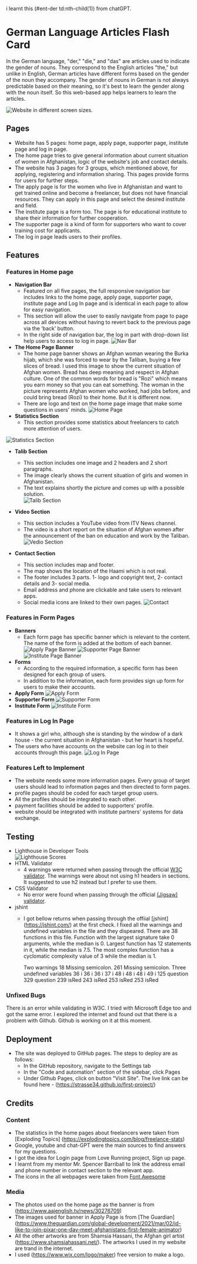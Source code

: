 i learnt this (#ent-der td:nth-child(1)) from chatGPT.

# German Language Articles Flash Card
In the German language, "der," "die," and "das" are articles used to indicate the gender of nouns. They correspond to the English articles "the," but unlike in English, German articles have different forms based on the gender of the noun they accompany. The gender of nouns in German is not always predictable based on their meaning, so it's best to learn the gender along with the noun itself. So this web-based app helps learners to learn the articles.      

![Website in different screen sizes.](https://github.com/strasse34/first-project/blob/main/assets/images/screenshots/screenshot-responsive.png)


## Pages
- Website has 5 pages: home page, apply page, supporter page, institute page and log in page.
- The home page tries to give general information about current situation of women in Afghanistan, logic of the website's job and contact details.
- The website has 3 pages for 3 groups, which mentioned above, for applying, registering and information sharing. This pages provide forms for users for further steps.
- The apply page is for the women who live in Afghanistan and want to get trained online and become a freelancer, but does not have financial resources. They can apply in this page and select the desired institute and field.
- The institute page is a form too. The page is for educational institute to share their information for further cooperation.
- The supporter page is a kind of form for supporters who want to cover training cost for applicants. 
- The log in page leads users to their profiles.
## Features
### Features in Home page
- __Navigation Bar__
  - Featured on all five pages, the full responsive navigation bar includes links to the home page, apply page, supporter page, institute page and Log In page and is identical in each page to allow for easy navigation.
  - This section will allow the user to easily navigate from page to page across all devices without having to revert back to the previous page via the ‘back’ button. 
  - In the right side of navigation bar, the log in part with drop-down list help users to access to log in page. 
![Nav Bar](https://github.com/strasse34/first-project/blob/main/assets/images/screenshots/navbar.png)
- __The Home Page Banner__
  - The home page banner shows an Afghan woman wearing the Burka hijab, which she was forced to wear by the Taliban, buying a few slices of bread. I used this image to show the current situation of Afghan women. Bread has deep meaning and respect in Afghan culture. One of the common words for bread is "Rozi" which means you earn money so that you can eat something. The woman in the picture represents Afghan women who worked, had jobs before, and could bring bread (Rozi) to their home. But it is different now.  
  - There are logo and text on the home page image that make some questions in users' minds. 
![Home Page](https://github.com/strasse34/first-project/blob/main/assets/images/screenshots/homepage-img.png)
- __Statistics Section__
  - This section provides some statistics about freelancers to catch more attention of users. 
  
![Statistics Section](https://github.com/strasse34/first-project/blob/main/assets/images/screenshots/statistics-section.png)
- __Talib Section__
  - This section includes one image and 2 headers and 2 short paragraphs. 
  - The image clearly shows the current situation of girls and women in Afghanistan.  
  - The text explains shortly the picture and comes up with a possible solution.  
![Talib Section](https://github.com/strasse34/first-project/blob/main/assets/images/screenshots/talib-section.png)
- __Video Section__
  - This section includes a YouTube video from ITV News channel. 
  - The video is a short report on the situation of Afghan women after the announcement of the ban on education and work by the Taliban.   
![Vedio Section](https://github.com/strasse34/first-project/blob/main/assets/images/screenshots/video.png)

- __Contact Section__ 
  - This section includes map and footer.  
  - The map shows the location of the Haami which is not real.
  - The footer includes 3 parts. 1- logo and copyright text, 2- contact details and 3- social media.
  - Email address and phone are clickable and take users to relevant apps.
  - Social media icons are linked to their own pages. 
![Contact](https://github.com/strasse34/first-project/blob/main/assets/images/screenshots/contact-section.png)
### Features in Form Pages
- __Banners__
  - Each form page has specific banner which is relevant to the content. The name of the form is added at the bottom of each banner.   
![Apply Page Banner](https://github.com/strasse34/first-project/blob/main/assets/images/screenshots/apply-banner.png)
![Supporter Page Banner](https://github.com/strasse34/first-project/blob/main/assets/images/screenshots/supporter-banner.png)
![Institute Page Banner](https://github.com/strasse34/first-project/blob/main/assets/images/screenshots/institute-banner.png)
- __Forms__
  - According to the required information, a specific form has been designed for each group of users.
  - In addition to the information, each form provides sign up form for users to make their accounts. 
- __Apply Form__
![Apply Form](https://github.com/strasse34/first-project/blob/main/assets/images/screenshots/apply-form.png)
- __Supporter Form__
![Supporter Form](https://github.com/strasse34/first-project/blob/main/assets/images/screenshots/supporter-form.png)
- __Institute Form__
![Institute Form](https://github.com/strasse34/first-project/blob/main/assets/images/screenshots/institute-form.png)
### Features in Log In Page
  - It shows a girl who, although she is standing by the window of a dark house - the current situation in Afghanistan - but her heart is hopeful.
  - The users who have accounts on the website can log in to their accounts through this page.
![Log In Page](https://github.com/strasse34/first-project/blob/main/assets/images/screenshots/login-page.png) 
### Features Left to Implement
- The website needs some more information pages. Every group of target users should lead to information pages and then directed to form pages. 
- profile pages should be coded for each target group users. 
- All the profiles should be integrated to each other.
- payment facilities should be added to supporters' profile.
- website should be integrated with institute partners' systems for data exchange.  
## Testing 

- Lighthouse in Developer Tools <br>
![Lighthouse Scores](https://github.com/strasse34/first-project/blob/main/assets/images/screenshots/lighthouse.png) 
- HTML Validator
  - 4 warnings were returned when passing through the official [W3C validator](https://validator.w3.org/nu/?doc=https%3A%2F%2Fcode-institute-org.github.io%2Flove-maths%2F#textarea). The warnings were about not using h1 headers in sections. It suggested to use h2 instead but I prefer to use them. 
- CSS Validator
  - No error were found when passing through the official [(Jigsaw) validator](https://jigsaw.w3.org/css-validator/validator).
- jshint
  - I got bellow returns when passing through the offiial [jshint] (https://jshint.com/) at the first check. I fixed all the warnings and undefined variables in the file and they dispeared.
    There are 38 functions in this file.
    Function with the largest signature take 0 arguments, while the median is 0.
    Largest function has 12 statements in it, while the median is 7.5.
    The most complex function has a cyclomatic complexity value of 3 while the median is 1.

    Two warnings
        18	Missing semicolon.
        261	Missing semicolon.
    Three undefined variables
        36	i
        36	i
        36	i
        37	i
        48	i
        48	i
        48	i
        49	i
        125	question
        329	question
        239	isRed
        243	isRed
        253	isRed
        253	isRed
     
### Unfixed Bugs
There is an error while validating in W3C. I tried with Microsoft Edge too and got the same error. I explored the internet and found out that there is a problem with Github. Github is working on it at this moment.  
## Deployment
- The site was deployed to GitHub pages. The steps to deploy are as follows: 
  - In the GitHub repository, navigate to the Settings tab 
  - In the "Code and automation" section of the sidebar, click Pages
  - Under Github Pages, click on button "Visit Site".
The live link can be found here - (https://strasse34.github.io/first-project/)
## Credits 
### Content 
- The statistics in the home pages about freelancers were taken from [Exploding Topics] (https://explodingtopics.com/blog/freelance-stats)
- Google, youtube and chat-GPT were the main sources to find answers for my questions.
- I got the idea for Login page from Love Running project, Sign up page.
- I learnt from my mentor Mr. Spencer Barriball to link the address email and phone number in contact section to the relevant app.  
- The icons in the all webpages were taken from [Font Awesome](https://fontawesome.com/)
### Media
- The photos used on the home page as the banner is from (https://www.aajenglish.tv/news/30276709)
- The images used for banner in Apply Page is from [The Guardian] (https://www.theguardian.com/global-development/2021/mar/02/id-like-to-join-pixar-one-day-meet-afghanistans-first-female-animator)
- All the other artworks are from Shamsia Hassani, the Afghan girl artist (https://www.shamsiahassani.net/). The artworks I used in my website are trand in the internet. 
- I used (https://www.wix.com/logo/maker) free version to make a logo.